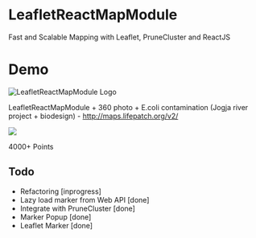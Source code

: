 # LeafletReactMapModule
Fast and Scalable Mapping with Leaflet, PruneCluster and ReactJS

# Demo


![LeafletReactMapModule Logo](http://imgs.fyi/img/6ts8.png)

LeafletReactMapModule + 360 photo + E.coli contamination (Jogja river project + biodesign) - http://maps.lifepatch.org/v2/


![](https://scontent-sin2-1.xx.fbcdn.net/v/t1.0-9/10917113_10152505455156415_17381634957654868_n.jpg?_nc_cat=110&_nc_ht=scontent-sin2-1.xx&oh=eacb6755988a60525fc003ac40256a3f&oe=5CADCB29)

4000+ Points


## Todo
* Refactoring [inprogress]
* Lazy load marker from Web API [done]
* Integrate with PruneCluster [done]
* Marker Popup [done]
* Leaflet Marker [done]
